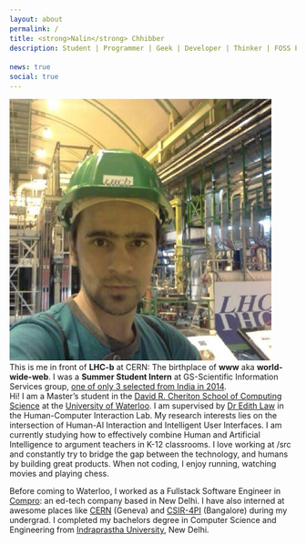 ```yaml
---
layout: about
permalink: /
title: <strong>Nalin</strong> Chhibber
description: Student | Programmer | Geek | Developer | Thinker | FOSS Enthusiast | Learner | Doer

news: true
social: true
---
```


<div class="cube">
	<div class="flippety">
		<img src="assets/img/prof_pic.jpg">
	</div>
	<div class="flop">
		<span>This is me in front of <b>LHC-b</b> at CERN: The birthplace of <b>www</b> aka <b>world-wide-web</b>. I was a <b>Summer Student Intern</b> at GS-Scientific Information Services group, <a href="http://ep-news.web.cern.ch/sites/ep-news.web.cern.ch/files/cern_map2014/index.html" target="_blank">one of only 3 selected from India in 2014</a>.</span>
	</div>
</div>
<!-- <img src="assets/img/prof_pic.jpg"/> -->
Hi!
I am a Master’s student in the <a href="https://cs.uwaterloo.ca/">David R. Cheriton School of Computing Science</a> at the <a href="https://uwaterloo.ca/">University of Waterloo</a>. I am supervised by <a href="http://edithlaw.ca/"> Dr Edith Law</a> in the Human-Computer Interaction Lab. My research interests lies on the intersection of Human-AI Interaction and Intelligent User Interfaces.
I am currently studying how to effectively combine Human and Artificial Intelligence to argument teachers in K-12 classrooms. I love working at /src and constantly try to bridge the gap between the technology, and humans by building great products. When not coding, I enjoy running, watching movies and playing chess.

Before coming to Waterloo, I worked as a Fullstack Software Engineer in <a href="https://www.comprotechnologies.com/#home">Compro</a>: an ed-tech company based in New Delhi. I have also interned at awesome places like <a href="https://home.cern/">CERN</a> (Geneva) and <a href="http://www.csir4pi.in/">CSIR-4PI</a> (Bangalore) during my undergrad. I completed my bachelors degree in Computer Science and Engineering from <a href="http://ipu.ac.in/">Indraprastha University</a>, New Delhi.

<!-- Inspired and impassioned by experiencing new things, I adore programming, take it very seriously and constantly seek to improve upon myself. I have learned to appreciate the value of what I have in life and what I do with it. I am passionate about understanding and learning how users respond to situations, systems and applications in order to better develop new technology that will meet their needs. I have a strong inclination towards Computer Science and Human Computer Interaction, and its application across disciplines of Education. If you find something related interesting, please come and talk to me!
 -->